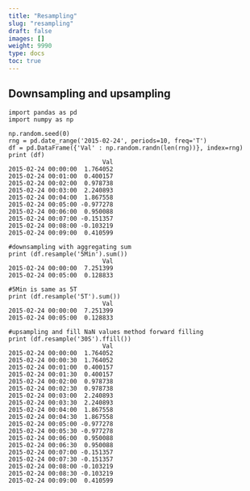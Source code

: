 ```yaml
---
title: "Resampling"
slug: "resampling"
draft: false
images: []
weight: 9990
type: docs
toc: true
---
```


## Downsampling and upsampling
    import pandas as pd
    import numpy as np
    
    np.random.seed(0)
    rng = pd.date_range('2015-02-24', periods=10, freq='T')
    df = pd.DataFrame({'Val' : np.random.randn(len(rng))}, index=rng)  
    print (df)
                              Val
    2015-02-24 00:00:00  1.764052
    2015-02-24 00:01:00  0.400157
    2015-02-24 00:02:00  0.978738
    2015-02-24 00:03:00  2.240893
    2015-02-24 00:04:00  1.867558
    2015-02-24 00:05:00 -0.977278
    2015-02-24 00:06:00  0.950088
    2015-02-24 00:07:00 -0.151357
    2015-02-24 00:08:00 -0.103219
    2015-02-24 00:09:00  0.410599

<!-- -->
    
    #downsampling with aggregating sum
    print (df.resample('5Min').sum())
                              Val
    2015-02-24 00:00:00  7.251399
    2015-02-24 00:05:00  0.128833
    
    #5Min is same as 5T
    print (df.resample('5T').sum())
                              Val
    2015-02-24 00:00:00  7.251399
    2015-02-24 00:05:00  0.128833
    
    #upsampling and fill NaN values method forward filling
    print (df.resample('30S').ffill())
                              Val
    2015-02-24 00:00:00  1.764052
    2015-02-24 00:00:30  1.764052
    2015-02-24 00:01:00  0.400157
    2015-02-24 00:01:30  0.400157
    2015-02-24 00:02:00  0.978738
    2015-02-24 00:02:30  0.978738
    2015-02-24 00:03:00  2.240893
    2015-02-24 00:03:30  2.240893
    2015-02-24 00:04:00  1.867558
    2015-02-24 00:04:30  1.867558
    2015-02-24 00:05:00 -0.977278
    2015-02-24 00:05:30 -0.977278
    2015-02-24 00:06:00  0.950088
    2015-02-24 00:06:30  0.950088
    2015-02-24 00:07:00 -0.151357
    2015-02-24 00:07:30 -0.151357
    2015-02-24 00:08:00 -0.103219
    2015-02-24 00:08:30 -0.103219
    2015-02-24 00:09:00  0.410599

